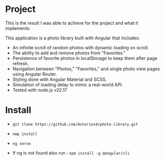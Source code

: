 # Project 

This is the result I was able to achieve for the project and what it implements:

This application is a photo library built with Angular that includes:

- An infinite scroll of random photos with dynamic loading on scroll.
- The ability to add and remove photos from "Favorites."
- Persistence of favorite photos in localStorage to keep them after page refresh.
- Navigation between "Photos," "Favorites," and single photo view pages using Angular Router.
- Styling done with Angular Material and SCSS.
- Simulation of loading delay to mimic a real-world API.
- Tested with node.js v22.17
  
# Install 
- `git clone https://github.com/Asterios4/photo-library.git`
- `nmp install`
- `ng serve`

- If ng is not found also run :
  `npm install -g @angular/cli`
